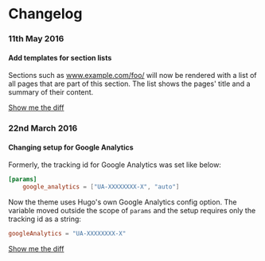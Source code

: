 # Changelog

### 11th May 2016

#### Add templates for section lists

Sections such as www.example.com/foo/ will now be rendered with a list of all pages that are part of this section. The list shows the pages' title and a summary of their content.

[Show me the diff](https://github.com.cnpmjs.org/digitalcraftsman/hugo-material-docs/commit/1f8393a8d4ce1b8ee3fc7d87be05895c12810494)

### 22nd March 2016

#### Changing setup for Google Analytics

Formerly, the tracking id for Google Analytics was set like below:

```toml
[params]
    google_analytics = ["UA-XXXXXXXX-X", "auto"]
```

Now the theme uses Hugo's own Google Analytics config option. The variable moved outside the scope of `params` and the setup requires only the tracking id as a string:

```toml
googleAnalytics = "UA-XXXXXXXX-X"
```

[Show me the diff](https://github.com.cnpmjs.org/digitalcraftsman/hugo-material-docs/commit/fa10c8eef935932426d46b662a51f29a5e0d48e2)

